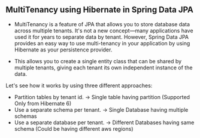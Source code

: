 ## MultiTenancy using Hibernate in Spring Data JPA

 - MultiTenancy is a feature of JPA that allows you to store database data across multiple tenants. It's not a new concept—many applications have used it for years to separate data by tenant. However, Spring Data JPA provides an easy way to use multi-tenancy in your application by using Hibernate as your persistence provider.

 - This allows you to create a single entity class that can be shared by multiple tenants, giving each tenant its own independent instance of the data.

Let's see how it works by using three different approaches:

- Partition tables by tenant id.  &#8594;  Single table having partition (Supported Only from Hibernate 6)
- Use a separate schema per tenant. &#8594; Single Database having multiple schemas
- Use a separate database per tenant. &#8594; Different Databases having same schema (Could be having different aws regions)
